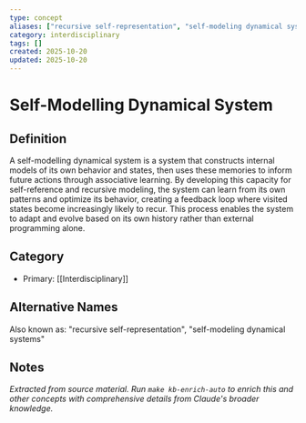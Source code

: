 ```yaml
---
type: concept
aliases: ["recursive self-representation", "self-modeling dynamical systems"]
category: interdisciplinary
tags: []
created: 2025-10-20
updated: 2025-10-20
---
```


# Self-Modelling Dynamical System

## Definition

A self-modelling dynamical system is a system that constructs internal models of its own behavior and states, then uses these memories to inform future actions through associative learning. By developing this capacity for self-reference and recursive modeling, the system can learn from its own patterns and optimize its behavior, creating a feedback loop where visited states become increasingly likely to recur. This process enables the system to adapt and evolve based on its own history rather than external programming alone.

## Category

- Primary: [[Interdisciplinary]]

## Alternative Names

Also known as: "recursive self-representation", "self-modeling dynamical systems"

## Notes

*Extracted from source material. Run `make kb-enrich-auto` to enrich this and other concepts with comprehensive details from Claude's broader knowledge.*
